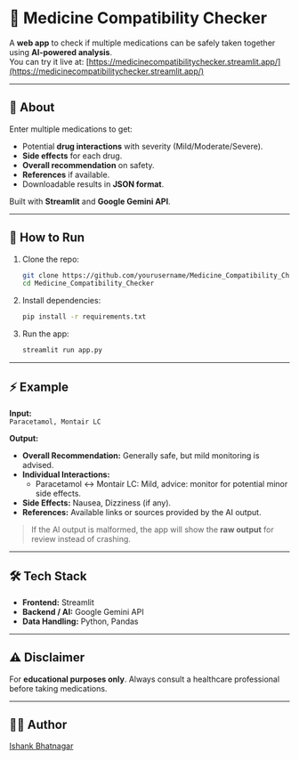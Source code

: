 # 💊 Medicine Compatibility Checker

A **web app** to check if multiple medications can be safely taken together using **AI-powered analysis**.  
You can try it live at: [https://medicinecompatibilitychecker.streamlit.app/](https://medicinecompatibilitychecker.streamlit.app/)

---

## 📝 About

Enter multiple medications to get:

- Potential **drug interactions** with severity (Mild/Moderate/Severe).  
- **Side effects** for each drug.  
- **Overall recommendation** on safety.  
- **References** if available.  
- Downloadable results in **JSON format**.

Built with **Streamlit** and **Google Gemini API**.

---

## 🚀 How to Run

1. Clone the repo:

   ```bash
   git clone https://github.com/yourusername/Medicine_Compatibility_Checker.git
   cd Medicine_Compatibility_Checker
   ```

2. Install dependencies:

   ```bash
   pip install -r requirements.txt
   ```

3. Run the app:

   ```bash
   streamlit run app.py
   ```

---

## ⚡ Example

**Input:**  
`Paracetamol, Montair LC`

**Output:**

- **Overall Recommendation:** Generally safe, but mild monitoring is advised.  
- **Individual Interactions:**  
  - Paracetamol ↔ Montair LC: Mild, advice: monitor for potential minor side effects.  
- **Side Effects:** Nausea, Dizziness (if any).  
- **References:** Available links or sources provided by the AI output.  

> If the AI output is malformed, the app will show the **raw output** for review instead of crashing.

---

## 🛠️ Tech Stack

- **Frontend:** Streamlit  
- **Backend / AI:** Google Gemini API  
- **Data Handling:** Python, Pandas

---

## ⚠️ Disclaimer

For **educational purposes only**. Always consult a healthcare professional before taking medications.

---

## 👨‍💻 Author

[Ishank Bhatnagar](https://github.com/ishankbhatnagar)
